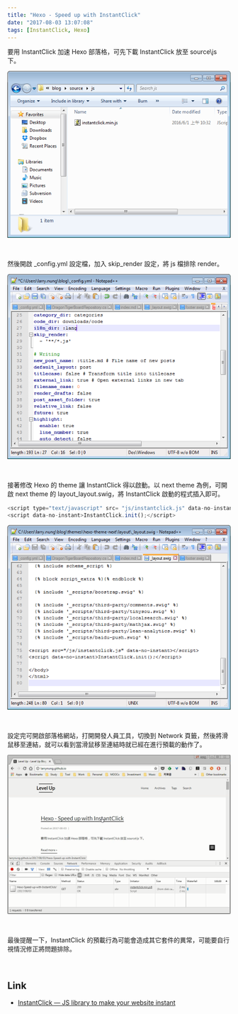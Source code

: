 ```yaml
---
title: "Hexo - Speed up with InstantClick"
date: "2017-08-03 13:07:08"
tags: [InstantClick, Hexo]
---
```



要用 InstantClick 加速 Hexo 部落格，可先下載 InstantClick 放至 source\js 下。  

<!-- More -->

![1.png](1.png)

<br/>


然後開啟 _config.yml 設定檔，加入 skip_render 設定，將 js 檔排除 render。  

![2.png](2.png)

<br/>


接著修改 Hexo 的 theme 讓 InstantClick 得以啟動。以 next theme 為例，可開啟 next theme 的 layout\_layout.swig，將 InstantClick 啟動的程式插入即可。  

```js
<script type="text/javascript" src= "js/instantclick.js" data-no-instant></script>
<script data-no-instant>InstantClick.init();</script>
```

![3.png](3.png)

<br/>


設定完可開啟部落格網站，打開開發人員工具，切換到 Network 頁籤，然後將滑鼠移至連結，就可以看到當滑鼠移至連結時就已經在進行預載的動作了。  

![4.png](4.png)

<br/>


最後提醒一下，InstantClick 的預載行為可能會造成其它套件的異常，可能要自行視情況修正將問題排除。  

<br/>


Link
----
* [InstantClick — JS library to make your website instant](http://instantclick.io/)
